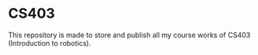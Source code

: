 # CS403
This repository is made to store and publish all my course works of CS403 (Introduction to robotics).
